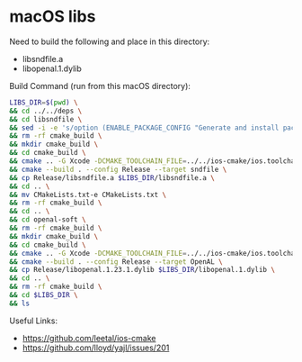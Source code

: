 # macOS libs

Need to build the following and place in this directory:
* libsndfile.a
* libopenal.1.dylib

Build Command (run from this macOS directory):
```bash
LIBS_DIR=$(pwd) \
&& cd ../../deps \
&& cd libsndfile \
&& sed -i -e 's/option (ENABLE_PACKAGE_CONFIG "Generate and install package config file" ON)/option (ENABLE_PACKAGE_CONFIG "Generate and install package config file" OFF)/' CMakeLists.txt \
&& rm -rf cmake_build \
&& mkdir cmake_build \
&& cd cmake_build \
&& cmake .. -G Xcode -DCMAKE_TOOLCHAIN_FILE=../../ios-cmake/ios.toolchain.cmake -DPLATFORM=MAC_UNIVERSAL \
&& cmake --build . --config Release --target sndfile \
&& cp Release/libsndfile.a $LIBS_DIR/libsndfile.a \
&& cd .. \
&& mv CMakeLists.txt-e CMakeLists.txt \
&& rm -rf cmake_build \
&& cd .. \
&& cd openal-soft \
&& rm -rf cmake_build \
&& mkdir cmake_build \
&& cd cmake_build \
&& cmake .. -G Xcode -DCMAKE_TOOLCHAIN_FILE=../../ios-cmake/ios.toolchain.cmake -DPLATFORM=MAC_UNIVERSAL \
&& cmake --build . --config Release --target OpenAL \
&& cp Release/libopenal.1.23.1.dylib $LIBS_DIR/libopenal.1.dylib \
&& cd .. \
&& rm -rf cmake_build \
&& cd $LIBS_DIR \
&& ls
```

Useful Links:
* https://github.com/leetal/ios-cmake
* https://github.com/lloyd/yajl/issues/201
